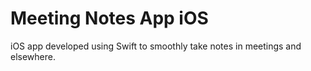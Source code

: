 # Meeting Notes App iOS

iOS app developed using Swift to smoothly take notes in meetings and elsewhere. 

